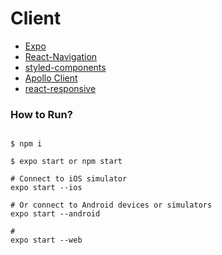# Client

- [Expo](https://docs.expo.io)
- [React-Navigation](https://reactnavigation.org/docs/getting-started)
- [styled-components](https://styled-components.com)
- [Apollo Client](https://www.apollographql.com/docs/react/get-started/)
- [react-responsive](https://github.com/contra/react-responsive)

### How to Run?

```shell

$ npm i

$ expo start or npm start

# Connect to iOS simulator
expo start --ios

# Or connect to Android devices or simulators
expo start --android

#
expo start --web

```
